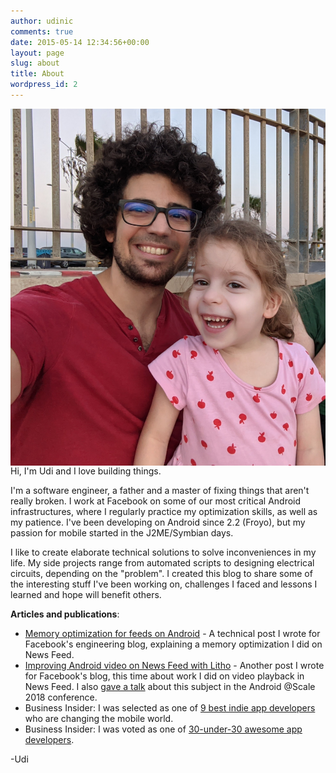 ```yaml
---
author: udinic
comments: true
date: 2015-05-14 12:34:56+00:00
layout: page
slug: about
title: About
wordpress_id: 2
---
```


<img src="/assets/images/about/me.jpg" alt="pic" class="about-pic" align="right"/>
Hi, I'm Udi and I love building things.

I'm a software engineer, a father and a master of fixing things that aren't really broken. I work at Facebook on some of our most critical Android infrastructures, where I regularly practice my optimization skills, as well as my patience. I've been developing on Android since 2.2 (Froyo), but my passion for mobile started in the J2ME/Symbian days.

I like to create elaborate technical solutions to solve inconveniences in my life. My side projects range from automated scripts to designing electrical circuits, depending on the "problem". I created this blog to share some of the interesting stuff I've been working on, challenges I faced and lessons I learned and hope will benefit others. 

**Articles and publications**:

- [Memory optimization for feeds on Android](https://engineering.fb.com/android/memory-optimization-for-feeds-on-android/) - A technical post I wrote for Facebook's engineering blog, explaining a memory optimization I did on News Feed.
- [Improving Android video on News Feed with Litho](https://engineering.fb.com/android/improving-android-video-on-news-feed-with-litho/) - Another post I wrote for Facebook's blog, this time about work I did on video playback in News Feed. I also [gave a talk](https://atscaleconference.com/videos/video-in-news-feed-using-litho/) about this subject in the Android @Scale 2018 conference.
- Business Insider: I was selected as one of [9 best indie app developers](http://www.businessinsider.com/best-indie-app-developers-2012-11#udi-cohen-and-the-team-behind-anydo-a-great-app-that-keeps-you-organized-7) who are changing the mobile world.
- Business Insider: I was voted as one of [30-under-30 awesome app developers](http://www.businessinsider.com/30-app-developers-under-30-2013-10?op=1).

-Udi
